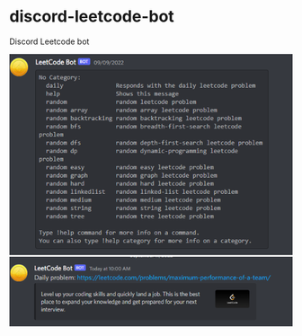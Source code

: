 # discord-leetcode-bot
Discord Leetcode bot

![](https://github.com/xyzcv979/discord-leetcode-bot/blob/main/leetcode_bot.png)
![](https://github.com/xyzcv979/discord-leetcode-bot/blob/main/daily_problem.png)
